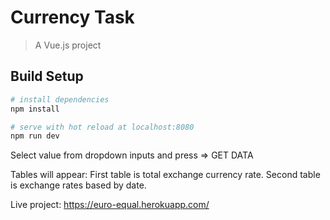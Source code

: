 # Currency Task

> A Vue.js project

## Build Setup

``` bash
# install dependencies
npm install

# serve with hot reload at localhost:8080
npm run dev

```
Select value from dropdown inputs and press => GET DATA

Tables will appear:
First table is total exchange currency rate.
Second table is exchange rates based by date.

Live project: https://euro-equal.herokuapp.com/